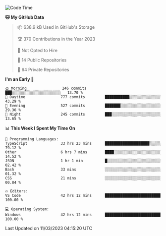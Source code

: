 <!--START_SECTION:waka-->
![Code Time](http://img.shields.io/badge/Code%20Time-3%2C764%20hrs%2027%20mins-blue)

**🐱 My GitHub Data** 

> 📦 638.9 kB Used in GitHub's Storage 
 > 
> 🏆 370 Contributions in the Year 2023
 > 
> 🚫 Not Opted to Hire
 > 
> 📜 14 Public Repositories 
 > 
> 🔑 64 Private Repositories 
 > 
**I'm an Early 🐤** 

```text
🌞 Morning                246 commits         ███░░░░░░░░░░░░░░░░░░░░░░   13.70 % 
🌆 Daytime                777 commits         ███████████░░░░░░░░░░░░░░   43.29 % 
🌃 Evening                527 commits         ███████░░░░░░░░░░░░░░░░░░   29.36 % 
🌙 Night                  245 commits         ███░░░░░░░░░░░░░░░░░░░░░░   13.65 % 
```


📊 **This Week I Spent My Time On** 

```text
💬 Programming Languages: 
TypeScript               33 hrs 23 mins      ████████████████████░░░░░   79.12 % 
Other                    6 hrs 7 mins        ████░░░░░░░░░░░░░░░░░░░░░   14.52 % 
JSON                     1 hr 1 min          █░░░░░░░░░░░░░░░░░░░░░░░░   02.42 % 
Bash                     33 mins             ░░░░░░░░░░░░░░░░░░░░░░░░░   01.32 % 
CSS                      21 mins             ░░░░░░░░░░░░░░░░░░░░░░░░░   00.84 % 

🔥 Editors: 
VS Code                  42 hrs 12 mins      █████████████████████████   100.00 % 

💻 Operating System: 
Windows                  42 hrs 12 mins      █████████████████████████   100.00 % 
```


 Last Updated on 11/03/2023 04:15:20 UTC
<!--END_SECTION:waka-->


